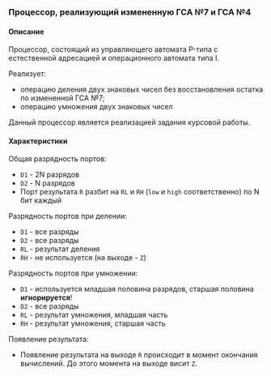 ### Процессор, реализующий измененную ГСА №7 и ГСА №4

#### Описание

Процессор, состоящий из управляющего автомата P-типа с естественной адресацией и операционного автомата типа I. 

Реализует: 
* операцию деления двух знаковых чисел без восстановления остатка по измененной ГСА №7;
* операцию умножения двух знаковых чисел

Данный процессор является реализацией задания курсовой работы.

#### Характеристики
Общая разрядность портов:
* `D1` - 2N разрядов
* `D2` - N разрядов
* Порт результата `R` разбит на `RL` и `RH` (`low` и `high` соответственно) по N бит каждый

Разрядность портов при делении:
* `D1` - все разряды
* `D2` - все разряды
* `RL` - результат деления
* `RH` - не используется (на выходе - `Z`)

Разрядность портов при умножении:
* `D1` - используется младшая половина разрядов, старшая половина **игнорируется**!
* `D2` - все разряды
* `RL` - результат умножения, младшая часть
* `RH` - результат умножения, старшая часть

Появление результата:
* Появление результата на выходе `R` происходит в момент окончания вычислений. До этого момента на выходе висит `Z`. 
